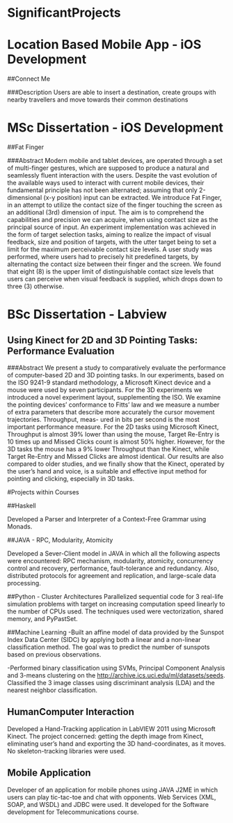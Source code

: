 # SignificantProjects

# Location Based Mobile App - iOS Development

##Connect Me 

###Description
Users are able to insert a destination, create groups with nearby travellers and move towards their common destinations


# MSc Dissertation - iOS Development

##Fat Finger 

###Abstract
Modern mobile and tablet devices, are operated through a set of multi-finger gestures, which are supposed to produce a natural and seamlessly fluent interaction with the users. Despite the vast evolution of the available ways used to interact with current mobile devices, their fundamental principle has not been alternated; assuming that only 2-dimensional (x-y position) input can be extracted. We introduce Fat Finger, in an attempt to utilize the contact size of the finger touching the screen as an additional (3rd) dimension of input. The aim is to comprehend the capabilities and precision we can acquire, when using contact size as the principal source of input. An experiment implementation was achieved in the form of target selection tasks, aiming to realize the impact of visual feedback, size and position of targets, with the utter target being to set a limit for the maximum perceivable contact size levels. A user study was performed, where users had to precisely hit predefined targets, by alternating the contact size between their finger and the screen. We found that eight (8) is the upper limit of distinguishable contact size levels that users can perceive when visual feedback is supplied, which drops down to three (3) otherwise.

# BSc Dissertation - Labview
## Using Kinect for 2D and 3D Pointing Tasks: Performance Evaluation

###Abstract
We present a study to comparatively evaluate the performance of computer-based 2D and 3D pointing tasks. In our experiments, based on the ISO 9241-9 standard methodology, a Microsoft Kinect device and a mouse were used by seven participants. For the 3D experiments we introduced a novel experiment layout, supplementing the ISO. We examine the pointing devices’ conformance to Fitts’ law and we measure a number of extra parameters that describe more accurately the cursor movement trajectories. Throughput, meas- ured in bits per second is the most important performance measure. For the 2D tasks using Microsoft Kinect, Throughput is almost 39% lower than using the mouse, Target Re-Entry is 10 times up and Missed Clicks count is almost 50% higher. However, for the 3D tasks the mouse has a 9% lower Throughput than the Kinect, while Target Re-Entry and Missed Clicks are almost identical. Our results are also compared to older studies, and we finally show that the Kinect, operated by the user’s hand and voice, is a suitable and effective input method for pointing and clicking, especially in 3D tasks.

#Projects within Courses

##Haskell

Developed a Parser and Interpreter of a Context-Free Grammar using Monads.

##JAVA - RPC, Modularity, Atomicity

Developed a Sever-Client model in JAVA in which all the following aspects were encountered: RPC mechanism, modularity, atomicity, concurrency control and recovery, performance, fault-tolerance and redundancy. Also, distributed protocols for agreement and replication, and large-scale data processing. 

##Python - Cluster Architectures
Parallelized sequential code for 3 real-life simulation problems with target on increasing computation speed linearly to the number of CPUs used. The techniques used were vectorization, shared memory, and PyPastSet.

##Machine Learning
-Built an affine model of data provided by the Sunspot Index Data Center (SIDC) by applying both a linear and a non-linear classification method. The goal was to predict the number of sunspots based on previous observations.

-Performed binary classification using SVMs, Principal Component Analysis and 3-means clustering on the http://archive.ics.uci.edu/ml/datasets/seeds. Classified the 3 image classes using discriminant analysis (LDA) and the nearest neighbor classification.

## HumanComputer Interaction
Developed a Hand-Tracking application in LabVIEW 2011 using Microsoft Kinect. The project concerned: getting the depth image from Kinect, eliminating user’s hand and exporting the 3D hand-coordinates, as it moves. No skeleton-tracking libraries were used. 

## Mobile Application
Developer of  an application for mobile phones using JAVA J2ME in which users can play tic-tac-toe and chat with opponents. Web Services (XML, SOAP, and WSDL) and JDBC were used. It developed for the Software development for Telecommunications course.
